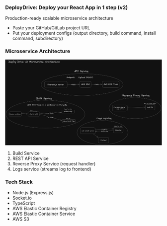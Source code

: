 ### DeployDrive: Deploy your React App in 1 step (v2)
Production-ready scalable microservice architecture

* Paste your GitHub/GitLab project URL
* Put your deployment configs (output directory, build command, install command, subdirectory)

### Microservice Architecture
![Deploy Drive Microservice Architecture](./assets/deploy%20drive%20v2%20architecture.png)

1. Build Service
2. REST API Service
3. Reverse Proxy Service (request handler)
4. Logs service (streams log to frontend)

### Tech Stack
* Node.js (Express.js)
* Socket.io
* TypeScript
* AWS Elastic Container Registry
* AWS Elastic Container Service
* AWS S3

